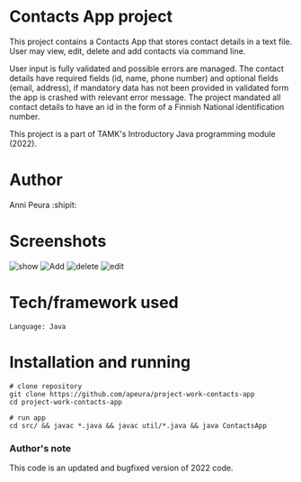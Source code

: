 # Contacts App project
This project contains a Contacts App that stores contact details in a text file. User may view, edit, delete and add contacts via command line. 

User input is fully validated and possible errors are managed. The contact details have required fields (id, name, phone number) and optional fields (email, address), 
if mandatory data has not been provided in validated form the app is crashed with relevant error message. The project mandated all contact details to have an id in the form of a Finnish National identification number.

This project is a part of TAMK's Introductory Java programming module (2022).

# Author
Anni Peura :shipit:

# Screenshots
![show](https://github.com/apeura/project-work-contacts-app/assets/113358099/c1d73840-d03b-4011-8444-a576cbba8bab)
![Add](https://github.com/apeura/project-work-contacts-app/assets/113358099/7dc8bcfa-1072-415e-bf3f-388e3d74cc49)
![delete](https://github.com/apeura/project-work-contacts-app/assets/113358099/5e2c70bb-1232-4191-bd84-31380e279302)
![edit](https://github.com/apeura/project-work-contacts-app/assets/113358099/6cdd60e0-4948-4bfd-862d-8302dd807841)


# Tech/framework used 
```
Language: Java
```

# Installation and running
```
# clone repository
git clone https://github.com/apeura/project-work-contacts-app
cd project-work-contacts-app

# run app
cd src/ && javac *.java && javac util/*.java && java ContactsApp
```

### Author's note
This code is an updated and bugfixed version of 2022 code.
